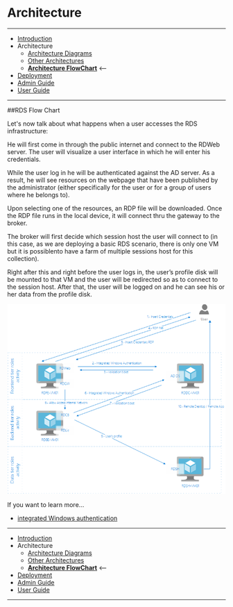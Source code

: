 # Architecture
---
* [Introduction](/README.md)
* Architecture
    * [Architecture Diagrams](./ArchitectureDiagram.md)
    * [Other Architectures](./OtherArchitectures.md)
    * **[Architecture FlowChart](./RDSFlowChart.md)** <--
* [Deployment](./Deployment-basic.md)
* [Admin Guide](./RemoteAppSessionHost.md)
* [User Guide](./UserAccess.md)
---

##RDS Flow Chart

Let's now talk about what happens when a user accesses the RDS infrastructure:

He will first come in through the public internet and connect to the RDWeb server. 
The user will visualize a user interface in which he will enter his credentials.

While the user log in he will be authenticated against the AD server. As a result, he will see resources on the webpage that have been published by the administrator (either specifically for the user or for a group of users where he belongs to).

Upon selecting one of the resources, an RDP file will be downloaded. Once the RDP file runs in the local device, it will connect thru the gateway to the broker.

The broker will first decide which session host the user will connect to (in this case, as we are deploying a basic RDS scenario, there is only one VM but it is possiblento have a farm of multiple sessions host for this collection).

Right after this and right before the user logs in, the user’s profile disk will be mounted to that VM and the user will be redirected so as to connect to the session host. After that, the user will be logged on and he can see his or her data from the profile disk.

![FlowChart](./images/FlowChart.png)

If you want to learn more...

- [integrated Windows authentication](https://technet.microsoft.com/en-us/library/cc732841)

---
* [Introduction](/README.md)
* Architecture
    * [Architecture Diagrams](./ArchitectureDiagram.md)
    * [Other Architectures](./OtherArchitectures.md)
    * **[Architecture FlowChart](./RDSFlowChart.md)** <--
* [Deployment](./Deployment-basic.md)
* [Admin Guide](./RemoteAppSessionHost.md)
* [User Guide](./UserAccess.md)
---